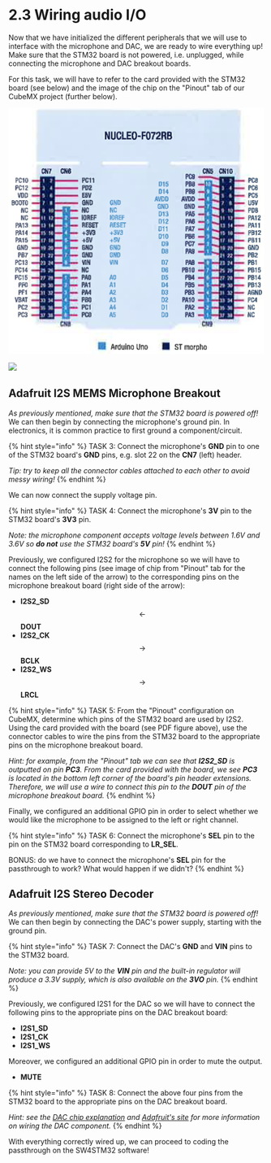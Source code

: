 # 2.3 Wiring audio I/O

Now that we have initialized the different peripherals that we will use to interface with the microphone and DAC, we are ready to wire everything up! Make sure that the STM32 board is not powered, i.e. unplugged, while connecting the microphone and DAC breakout boards.

For this task, we will have to refer to the card provided with the STM32 board \(see below\) and the image of the chip on the "Pinout" tab of our CubeMX project \(further below\).

![](../.gitbook/assets/stm32f072_extensions%20%281%29.png)

![](../.gitbook/assets/pinout_tab.png)

## Adafruit I2S MEMS Microphone Breakout <a id="microphone"></a>

_As previously mentioned, make sure that the STM32 board is powered off!_ We can then begin by connecting the microphone's ground pin. In electronics, it is common practice to first ground a component/circuit.

{% hint style="info" %}
TASK 3: Connect the microphone's **GND** pin to one of the STM32 board's **GND** pins, e.g. slot 22 on the **CN7** \(left\) header.

_Tip: try to keep all the connector cables attached to each other to avoid messy wiring!_
{% endhint %}

We can now connect the supply voltage pin.

{% hint style="info" %}
TASK 4: Connect the microphone's **3V** pin to the STM32 board's **3V3** pin.

_Note: the microphone component accepts voltage levels between 1.6V and 3.6V so **do not** use the STM32 board's **5V** pin!_
{% endhint %}

Previously, we configured I2S2 for the microphone so we will have to connect the following pins \(see image of chip from "Pinout" tab for the names on the left side of the arrow\) to the corresponding pins on the microphone breakout board \(right side of the arrow\):

* **I2S2\_SD** $$\leftarrow$$ **DOUT**
* **I2S2\_CK** $$\rightarrow$$ **BCLK**
* **I2S2\_WS** $$\rightarrow$$ **LRCL**

{% hint style="info" %}
TASK 5: From the "Pinout" configuration on CubeMX, determine which pins of the STM32 board are used by I2S2. Using the card provided with the board \(see PDF figure above\), use the connector cables to wire the pins from the STM32 board to the appropriate pins on the microphone breakout board.

_Hint: for example, from the "Pinout" tab we can see that **I2S2\_SD** is outputted on pin **PC3**. From the card provided with the board, we see **PC3** is located in the bottom left corner of the board's pin header extensions. Therefore, we will use a wire to connect this pin to the **DOUT** pin of the microphone breakout board._
{% endhint %}

Finally, we configured an additional GPIO pin in order to select whether we would like the microphone to be assigned to the left or right channel.

{% hint style="info" %}
TASK 6: Connect the microphone's **SEL** pin to the pin on the STM32 board corresponding to **LR\_SEL**.

BONUS: do we have to connect the microphone's **SEL** pin for the passthrough to work? What would happen if we didn't?
{% endhint %}

## Adafruit I2S Stereo Decoder <a id="dac"></a>

_As previously mentioned, make sure that the STM32 board is powered off!_ We can then begin by connecting the DAC's power supply, starting with the ground pin.

{% hint style="info" %}
TASK 7: Connect the DAC's **GND** and **VIN** pins to the STM32 board.

_Note: you can provide 5V to the **VIN** pin and the built-in regulator will produce a 3.3V supply, which is also available on the **3VO** pin._
{% endhint %}

Previously, we configured I2S1 for the DAC so we will have to connect the following pins to the appropriate pins on the DAC breakout board:

* **I2S1\_SD**
* **I2S1\_CK**
* **I2S1\_WS**

Moreover, we configured an additional GPIO pin in order to mute the output.

* **MUTE**

{% hint style="info" %}
TASK 8: Connect the above four pins from the STM32 board to the appropriate pins on the DAC breakout board.

_Hint: see the_ [_DAC chip explanation_](audio-io/dac.md) _and_ [_Adafruit's site_](https://learn.adafruit.com/adafruit-i2s-stereo-decoder-uda1334a/pinouts) _for more information on wiring the DAC component._
{% endhint %}

With everything correctly wired up, we can proceed to coding the passthrough on the SW4STM32 software!

